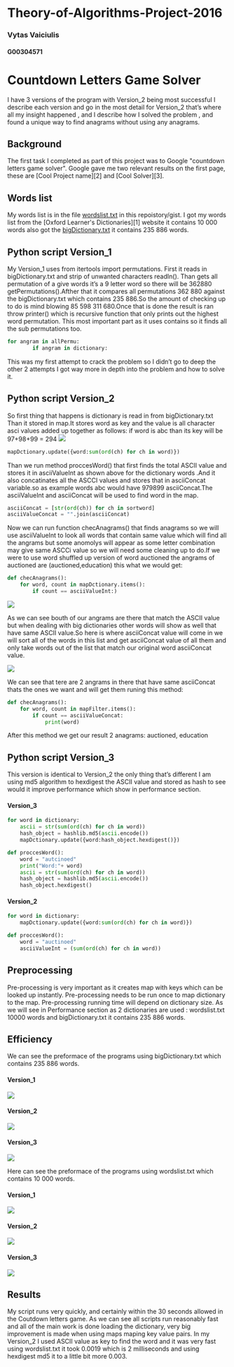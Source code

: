 # Theory-of-Algorithms-Project-2016

### Vytas Vaiciulis
#### G00304571

# Countdown Letters Game Solver
I have 3 versions of the program with Version_2 being most successful I describe each version and go in the most detail for Version_2 that’s where all my insight happened , and I describe how I solved the problem , and found a unique way to find anagrams without using any anagrams.

## Background
The first task I completed as part of this project was to Google "countdown letters game solver".
Google gave me two relevant results on the first page, these are [Cool Project name][2] and [Cool Solver][3].

## Words list
My words list is in the file [wordslist.txt](wordslist.txt) in this repoistory/gist.
I got my words list from the [Oxford Learner's Dictionaries][1] website it contains 10 000 words also got the [bigDictionary.txt](bigDictionary.txt) it contains 235 886 words.

## Python script Version_1
My Version_1 uses from itertools import permutations. First it reads in bigDictionary.txt and strip of unwanted characters readIn(). Than gets all permutation of a give words it’s a 9 letter word so there will be 362880 getPermutations().Afther that it compares all permutations 362 880 against the bigDictionary.txt which contains 235 886.So the amount of checking up to do is mind blowing          85 598 311 680.Once that is done the result is ran throw printer() which is recursive function that only prints out the highest  word permutation.
This most important part as it uses contains so it finds all the sub permutations too.

```python
for angram in allPermu:
		if angram in dictionary:
```
This was my first attempt to crack the problem so I didn’t go to deep the other 2 attempts I got way more in depth into the problem and how to solve it.
## Python script Version_2

So first thing that happens is dictionary is read in from bigDictionary.txt
Than it stored in map.It stores word as key and the value is all character asci values added up together as follows: if word is abc than its key will be 97+98+99 = 294
![](https://github.com/VytasHub/Theory-of-Algorithms-Project-2016/blob/master/pics/ascii.png)
```python
mapDctionary.update({word:sum(ord(ch) for ch in word)})
```
Than we run method proccesWord() that first finds the total ASCII value and stores it in asciiValueInt as shown above for the dictionary words .And it also concatinates all the ASCCI values and stores that in asciiConcat variable.so as example words abc would have 979899 asciiConcat.The asciiValueInt and asciiConcat  will be used  to find word in the map.
```python
asciiConcat = [str(ord(ch)) for ch in sortword]
asciiValueConcat = "".join(asciiConcat)
```

Now we can run function checAnagrams() that finds anagrams so we will use asciiValueInt to look all words that contain same value which will find all the angrams but some anomolys will appear as some letter combination may give same ASCCi value so we will need some cleaning up to do.If we were to use word shuffled up version of word auctioned the angrams of auctioned are (auctioned,education) this what we would get:

```python
def	checAnagrams():	
	for word, count in mapDctionary.items():
		if count == asciiValueInt:)
```
![](https://github.com/VytasHub/Theory-of-Algorithms-Project-2016/blob/master/pics/anomolys.png)

As we can see bouth of our angrams are there that match the ASCII value but when dealing with big dictionaries other words will show as well that have same ASCII value.So here is where asciiConcat value will come in we will sort all of the words in this list and get asciiConcat value of all them and only take words out of the list that match our original word asciiConcat value.

![](https://github.com/VytasHub/Theory-of-Algorithms-Project-2016/blob/master/pics/output.png)

We can see that tere are 2 angrams in there that have same asciiConcat thats the ones we want and will get them runing this method:

```python
def	checAnagrams():	
	for word, count in mapFilter.items():
		if count == asciiValueConcat:
			print(word)
```
After this method we get our result 2 anagrams: auctioned, education

## Python script Version_3
This version is identical to Version_2 the only thing that’s different I am using md5 algorithm to hexdigest the ASCII value and stored as hash to see would it improve performance which show in performance section.

#### Version_3
```python
for word in dictionary:
	ascii = str(sum(ord(ch) for ch in word)) 
	hash_object = hashlib.md5(ascii.encode())
	mapDctionary.update({word:hash_object.hexdigest()})
```
```python
def proccesWord():
	word = "autcinoed"
	print("Word:"+ word)
	ascii = str(sum(ord(ch) for ch in word)) 
	hash_object = hashlib.md5(ascii.encode())
	hash_object.hexdigest()
```
#### Version_2
```python
for word in dictionary:
	mapDctionary.update({word:sum(ord(ch) for ch in word)})
```
```python
def proccesWord():
	word = "auctinoed"
	asciiValueInt = (sum(ord(ch) for ch in word))
```



## Preprocessing
Pre-processing is very important as it creates map with keys which can be looked up instantly. Pre-processing needs to be run once to map dictionary to the map. Pre-processing running time will depend on dictionary size. As we will see in Performance section as 2 dictionaries are used : wordslist.txt 10000 words and  bigDictionary.txt it contains 235 886 words.

## Efficiency
We can see the preformace of the programs using bigDictionary.txt which contains 235 886 words.

#### Version_1
![](https://github.com/VytasHub/Theory-of-Algorithms-Project-2016/blob/master/pics/Version_1b.png)
#### Version_2
![](https://github.com/VytasHub/Theory-of-Algorithms-Project-2016/blob/master/pics/Version_2b.png)
#### Version_3
![](https://github.com/VytasHub/Theory-of-Algorithms-Project-2016/blob/master/pics/Version_3b.png)

Here can see the preformace of the programs using wordslist.txt which contains 10 000 words.

#### Version_1
![](https://github.com/VytasHub/Theory-of-Algorithms-Project-2016/blob/master/pics/Version_3s.png)
#### Version_2
![](https://github.com/VytasHub/Theory-of-Algorithms-Project-2016/blob/master/pics/Version_3s.png)
#### Version_3
![](https://github.com/VytasHub/Theory-of-Algorithms-Project-2016/blob/master/pics/Version_3s.png)

## Results
My script runs very quickly, and certainly within the 30 seconds allowed in the Coutdown letters game.
As we can see all scripts run reasonably fast and all of the main work is done loading the dictionary, very big improvement is made when using maps maping key value pairs. In my Version_2 I used ASCII value as key to find the word and it was very fast using wordslist.txt it took 0.0019 which is 2 milliseconds and using hexdigest md5 it to a little bit more 0.003.











